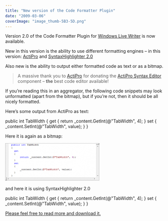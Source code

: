 ```yaml
---
title: "New version of the Code Formatter Plugin"
date: "2009-03-06"
coverImage: "image_thumb-5B3-5D.png"
---
```


Version 2.0 of the Code Formatter Plugin for [Windows Live Writer](http://download.live.com/writer) is now available.

New in this version is the ability to use different formatting engines – in this version: [ActiPro](http://www.actiprosoftware.com/Products/DotNet/WindowsForms/SyntaxEditor/Default.aspx) and [SyntaxHighlighter 2.0](http://code.google.com/p/syntaxhighlighter/)

Also new is the ability to output either formatted code as text or as a bitmap.

> A massive thank you to [ActiPro](http://www.actiprosoftware.com/Default.aspx) for donating the [ActiPro Syntax Editor](http://www.actiprosoftware.com/Products/DotNet/WindowsForms/SyntaxEditor/Default.aspx) component – **the** best code editor available!

If you’re reading this in an aggregator, the following code snippets may look unformatted (apart from the bitmap), but if you’re not, then it should be all nicely formatted.

Here’s some output from ActiPro as text:

public int TabWidth
{ get { return \_content.GetInt(@"TabWidth", 4);
  } set {
      \_content.SetInt(@"TabWidth", value);
  }
}

Here it is again as a bitmap:

[![image](images/image_thumb-5B3-5D-300x119.png "image")](/wp-content/uploads/2009/03/image_thumb-5B3-5D.png)

and here it is using SyntaxHighlighter 2.0

public int TabWidth
{
  get
  {
      return \_content.GetInt(@"TabWidth", 4);
  }
  set
  {
      \_content.SetInt(@"TabWidth", value);
  }
}

[Please feel free to read more and download it.](http://stevedunns.googlepages.com/codeformatterforwindowslivewriter)
